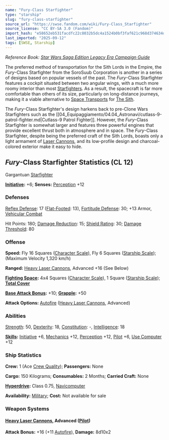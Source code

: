 ```yaml
---
name: "Fury-Class Starfighter"
type: "starship"
slug: "fury-class-starfighter"
source_url: "https://swse.fandom.com/wiki/Fury-Class_Starfighter"
source_license: "CC BY-SA 3.0 (Fandom)"
import_hash: "e58652eb531facdfc22c8032b5dc4a1524b0bf3faf621c968d374634dc82b71c"
last_imported: "2025-09-12"
tags: [SWSE, Starship]
---
```

*Reference Book: [Star Wars Saga Edition Legacy Era Campaign Guide](https://swse.fandom.com/wiki/Star_Wars_Saga_Edition_Legacy_Era_Campaign_Guide)*

The preferred method of transportation for the Sith Lords in the Empire, the *Fury*-Class Starfighter from the SoroSuub Corporation is another in a series of designs based on popular vessels of the past. The *Fury*-Class Starfighter features a cockpit situated between two angular wings, with a much more roomy interior than most [Starfighters](https://swse.fandom.com/wiki/Starfighters). As a result, the spacecraft is far more comfortable than others of its size, particularly on long-distance journeys, making it a viable alternative to [Space Transports](https://swse.fandom.com/wiki/Space_Transports) for [The Sith](https://swse.fandom.com/wiki/The_Sith).

The *Fury*-Class Starfighter's design harkens back to pre-Clone Wars Starfighters such as the [[04_Equipaggiamento/04.04_Astronavi/cutlass-9-patrol-fighter.md|Cutlass-9 Patrol Fighter]]. However, the *Fury*-Class Starfighter is somewhat larger and features three powerful engines that provide excellent thrust both in atmosphere and in space. The *Fury*-Class Starfighter, despite being the preferred craft of the Sith Lords, boasts only a light armament of [Laser Cannons](https://swse.fandom.com/wiki/Laser_Cannons), and its low-profile design and charcoal-colored exterior make it easy to hide.

## *Fury*-Class Starfighter Statistics (CL 12)
Gargantuan [Starfighter](https://swse.fandom.com/wiki/Starfighter)

**[Initiative](https://swse.fandom.com/wiki/Initiative):** +6; **Senses:** [Perception](https://swse.fandom.com/wiki/Perception) +12
### Defenses
[Reflex Defense](https://swse.fandom.com/wiki/Reflex_Defense_(Vehicles)): 17 ([Flat-Footed](https://swse.fandom.com/wiki/Flat-Footed): 13), [Fortitude Defense](https://swse.fandom.com/wiki/Fortitude_Defense_(Vehicles)): 30; +13 Armor, [Vehicular Combat](https://swse.fandom.com/wiki/Vehicular_Combat)

Hit Points: 180; [Damage Reduction](https://swse.fandom.com/wiki/Damage_Reduction): 15; [Shield Rating](https://swse.fandom.com/wiki/Shield_Rating): 30; [Damage Threshold](https://swse.fandom.com/wiki/Damage_Threshold_(Vehicles)): 80
### Offense
**Speed:** Fly 16 Squares ([Character Scale](https://swse.fandom.com/wiki/Character_Scale)), Fly 6 Squares ([Starship Scale](https://swse.fandom.com/wiki/Starship_Scale)); (Maximum Velocity 1,320 km/h)

**Ranged:** [Heavy Laser Cannons](https://swse.fandom.com/wiki/Heavy_Laser_Cannons), Advanced +16 (See Below)

**[Fighting Space](https://swse.fandom.com/wiki/Fighting_Space):** 4x4 Squares ([Character Scale](https://swse.fandom.com/wiki/Character_Scale)), 1 Square ([Starship Scale](https://swse.fandom.com/wiki/Starship_Scale)); **[Total Cover](https://swse.fandom.com/wiki/Total_Cover)**

**[Base Attack Bonus](https://swse.fandom.com/wiki/Base_Attack_Bonus):** +10; **[Grapple](https://swse.fandom.com/wiki/Grapple):** +50

**Attack Options:** [Autofire](https://swse.fandom.com/wiki/Autofire_(Vehicle_Combat)) ([Heavy Laser Cannons](https://swse.fandom.com/wiki/Heavy_Laser_Cannons), Advanced)
### Abilities
[Strength](https://swse.fandom.com/wiki/Strength): 50, [Dexterity](https://swse.fandom.com/wiki/Dexterity): 18, [Constitution](https://swse.fandom.com/wiki/Constitution): -, [Intelligence](https://swse.fandom.com/wiki/Intelligence): 18

**[Skills](https://swse.fandom.com/wiki/Skills):** [Initiative](https://swse.fandom.com/wiki/Initiative) +6, [Mechanics](https://swse.fandom.com/wiki/Mechanics) +12, [Perception](https://swse.fandom.com/wiki/Perception) +12, [Pilot](https://swse.fandom.com/wiki/Pilot) +6, [Use Computer](https://swse.fandom.com/wiki/Use_Computer) +12
### Ship Statistics
**Crew:** 1 (Ace [Crew Quality](https://swse.fandom.com/wiki/Crew_Quality)); **Passengers:** None

**Cargo:** 150 Kilograms; **Consumables:** 2 Months; **Carried Craft:** None

**[Hyperdrive](https://swse.fandom.com/wiki/Hyperdrive):** Class 0.75, [Navicomputer](https://swse.fandom.com/wiki/Navicomputer)

**Availability:** [Military](https://swse.fandom.com/wiki/Military); **Cost:** Not available for sale
### Weapon Systems
#### [**Heavy Laser Cannons**](https://swse.fandom.com/wiki/Heavy_Laser_Cannons)**, Advanced ([Pilot](https://swse.fandom.com/wiki/Pilot_(Vehicle_Combat)))**
**Attack Bonus:** +16 (+11 [Autofire](https://swse.fandom.com/wiki/Autofire_(Vehicle_Combat))), **Damage:** 8d10x2